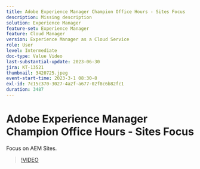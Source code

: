 ```yaml
---
title: Adobe Experience Manager Champion Office Hours - Sites Focus
description: Missing description
solution: Experience Manager
feature-set: Experience Manager
feature: Cloud Manager
version: Experience Manager as a Cloud Service
role: User
level: Intermediate
doc-type: Value Video
last-substantial-update: 2023-06-30
jira: KT-13521
thumbnail: 3420725.jpeg
event-start-time: 2023-3-1 08:30-8
exl-id: 7c15c370-3027-4a2f-a677-02f8c6b82fc1
duration: 3487
---
```

# Adobe Experience Manager Champion Office Hours - Sites Focus

Focus on AEM Sites.

>[!VIDEO](https://video.tv.adobe.com/v/3420725/?learn=on)
